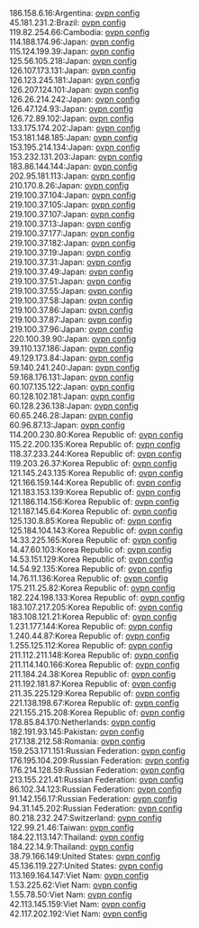 186.158.6.16:Argentina: [ovpn config](vpn/186_158_6_16.ovpn)  
45.181.231.2:Brazil: [ovpn config](vpn/45_181_231_2.ovpn)  
119.82.254.66:Cambodia: [ovpn config](vpn/119_82_254_66.ovpn)  
114.188.174.96:Japan: [ovpn config](vpn/114_188_174_96.ovpn)  
115.124.199.39:Japan: [ovpn config](vpn/115_124_199_39.ovpn)  
125.56.105.218:Japan: [ovpn config](vpn/125_56_105_218.ovpn)  
126.107.173.131:Japan: [ovpn config](vpn/126_107_173_131.ovpn)  
126.123.245.181:Japan: [ovpn config](vpn/126_123_245_181.ovpn)  
126.207.124.101:Japan: [ovpn config](vpn/126_207_124_101.ovpn)  
126.26.214.242:Japan: [ovpn config](vpn/126_26_214_242.ovpn)  
126.47.124.93:Japan: [ovpn config](vpn/126_47_124_93.ovpn)  
126.72.89.102:Japan: [ovpn config](vpn/126_72_89_102.ovpn)  
133.175.174.202:Japan: [ovpn config](vpn/133_175_174_202.ovpn)  
153.181.148.185:Japan: [ovpn config](vpn/153_181_148_185.ovpn)  
153.195.214.134:Japan: [ovpn config](vpn/153_195_214_134.ovpn)  
153.232.131.203:Japan: [ovpn config](vpn/153_232_131_203.ovpn)  
183.86.144.144:Japan: [ovpn config](vpn/183_86_144_144.ovpn)  
202.95.181.113:Japan: [ovpn config](vpn/202_95_181_113.ovpn)  
210.170.8.26:Japan: [ovpn config](vpn/210_170_8_26.ovpn)  
219.100.37.104:Japan: [ovpn config](vpn/219_100_37_104.ovpn)  
219.100.37.105:Japan: [ovpn config](vpn/219_100_37_105.ovpn)  
219.100.37.107:Japan: [ovpn config](vpn/219_100_37_107.ovpn)  
219.100.37.13:Japan: [ovpn config](vpn/219_100_37_13.ovpn)  
219.100.37.177:Japan: [ovpn config](vpn/219_100_37_177.ovpn)  
219.100.37.182:Japan: [ovpn config](vpn/219_100_37_182.ovpn)  
219.100.37.19:Japan: [ovpn config](vpn/219_100_37_19.ovpn)  
219.100.37.31:Japan: [ovpn config](vpn/219_100_37_31.ovpn)  
219.100.37.49:Japan: [ovpn config](vpn/219_100_37_49.ovpn)  
219.100.37.51:Japan: [ovpn config](vpn/219_100_37_51.ovpn)  
219.100.37.55:Japan: [ovpn config](vpn/219_100_37_55.ovpn)  
219.100.37.58:Japan: [ovpn config](vpn/219_100_37_58.ovpn)  
219.100.37.86:Japan: [ovpn config](vpn/219_100_37_86.ovpn)  
219.100.37.87:Japan: [ovpn config](vpn/219_100_37_87.ovpn)  
219.100.37.96:Japan: [ovpn config](vpn/219_100_37_96.ovpn)  
220.100.39.90:Japan: [ovpn config](vpn/220_100_39_90.ovpn)  
39.110.137.186:Japan: [ovpn config](vpn/39_110_137_186.ovpn)  
49.129.173.84:Japan: [ovpn config](vpn/49_129_173_84.ovpn)  
59.140.241.240:Japan: [ovpn config](vpn/59_140_241_240.ovpn)  
59.168.176.131:Japan: [ovpn config](vpn/59_168_176_131.ovpn)  
60.107.135.122:Japan: [ovpn config](vpn/60_107_135_122.ovpn)  
60.128.102.181:Japan: [ovpn config](vpn/60_128_102_181.ovpn)  
60.128.236.138:Japan: [ovpn config](vpn/60_128_236_138.ovpn)  
60.65.246.28:Japan: [ovpn config](vpn/60_65_246_28.ovpn)  
60.96.87.13:Japan: [ovpn config](vpn/60_96_87_13.ovpn)  
114.200.230.80:Korea Republic of: [ovpn config](vpn/114_200_230_80.ovpn)  
115.22.200.135:Korea Republic of: [ovpn config](vpn/115_22_200_135.ovpn)  
118.37.233.244:Korea Republic of: [ovpn config](vpn/118_37_233_244.ovpn)  
119.203.26.37:Korea Republic of: [ovpn config](vpn/119_203_26_37.ovpn)  
121.145.243.135:Korea Republic of: [ovpn config](vpn/121_145_243_135.ovpn)  
121.166.159.144:Korea Republic of: [ovpn config](vpn/121_166_159_144.ovpn)  
121.183.153.139:Korea Republic of: [ovpn config](vpn/121_183_153_139.ovpn)  
121.186.114.156:Korea Republic of: [ovpn config](vpn/121_186_114_156.ovpn)  
121.187.145.64:Korea Republic of: [ovpn config](vpn/121_187_145_64.ovpn)  
125.130.8.85:Korea Republic of: [ovpn config](vpn/125_130_8_85.ovpn)  
125.184.104.143:Korea Republic of: [ovpn config](vpn/125_184_104_143.ovpn)  
14.33.225.165:Korea Republic of: [ovpn config](vpn/14_33_225_165.ovpn)  
14.47.60.103:Korea Republic of: [ovpn config](vpn/14_47_60_103.ovpn)  
14.53.151.129:Korea Republic of: [ovpn config](vpn/14_53_151_129.ovpn)  
14.54.92.135:Korea Republic of: [ovpn config](vpn/14_54_92_135.ovpn)  
14.76.11.136:Korea Republic of: [ovpn config](vpn/14_76_11_136.ovpn)  
175.211.25.82:Korea Republic of: [ovpn config](vpn/175_211_25_82.ovpn)  
182.224.198.133:Korea Republic of: [ovpn config](vpn/182_224_198_133.ovpn)  
183.107.217.205:Korea Republic of: [ovpn config](vpn/183_107_217_205.ovpn)  
183.108.121.21:Korea Republic of: [ovpn config](vpn/183_108_121_21.ovpn)  
1.231.177.144:Korea Republic of: [ovpn config](vpn/1_231_177_144.ovpn)  
1.240.44.87:Korea Republic of: [ovpn config](vpn/1_240_44_87.ovpn)  
1.255.125.112:Korea Republic of: [ovpn config](vpn/1_255_125_112.ovpn)  
211.112.211.148:Korea Republic of: [ovpn config](vpn/211_112_211_148.ovpn)  
211.114.140.166:Korea Republic of: [ovpn config](vpn/211_114_140_166.ovpn)  
211.184.24.38:Korea Republic of: [ovpn config](vpn/211_184_24_38.ovpn)  
211.192.181.87:Korea Republic of: [ovpn config](vpn/211_192_181_87.ovpn)  
211.35.225.129:Korea Republic of: [ovpn config](vpn/211_35_225_129.ovpn)  
221.138.198.67:Korea Republic of: [ovpn config](vpn/221_138_198_67.ovpn)  
221.155.215.208:Korea Republic of: [ovpn config](vpn/221_155_215_208.ovpn)  
178.85.84.170:Netherlands: [ovpn config](vpn/178_85_84_170.ovpn)  
182.191.93.145:Pakistan: [ovpn config](vpn/182_191_93_145.ovpn)  
217.138.212.58:Romania: [ovpn config](vpn/217_138_212_58.ovpn)  
159.253.171.151:Russian Federation: [ovpn config](vpn/159_253_171_151.ovpn)  
176.195.104.209:Russian Federation: [ovpn config](vpn/176_195_104_209.ovpn)  
176.214.128.59:Russian Federation: [ovpn config](vpn/176_214_128_59.ovpn)  
213.155.221.41:Russian Federation: [ovpn config](vpn/213_155_221_41.ovpn)  
86.102.34.123:Russian Federation: [ovpn config](vpn/86_102_34_123.ovpn)  
91.142.156.17:Russian Federation: [ovpn config](vpn/91_142_156_17.ovpn)  
94.31.145.202:Russian Federation: [ovpn config](vpn/94_31_145_202.ovpn)  
80.218.232.247:Switzerland: [ovpn config](vpn/80_218_232_247.ovpn)  
122.99.21.46:Taiwan: [ovpn config](vpn/122_99_21_46.ovpn)  
184.22.113.147:Thailand: [ovpn config](vpn/184_22_113_147.ovpn)  
184.22.14.9:Thailand: [ovpn config](vpn/184_22_14_9.ovpn)  
38.79.166.149:United States: [ovpn config](vpn/38_79_166_149.ovpn)  
45.136.119.227:United States: [ovpn config](vpn/45_136_119_227.ovpn)  
113.169.164.147:Viet Nam: [ovpn config](vpn/113_169_164_147.ovpn)  
1.53.225.62:Viet Nam: [ovpn config](vpn/1_53_225_62.ovpn)  
1.55.78.50:Viet Nam: [ovpn config](vpn/1_55_78_50.ovpn)  
42.113.145.159:Viet Nam: [ovpn config](vpn/42_113_145_159.ovpn)  
42.117.202.192:Viet Nam: [ovpn config](vpn/42_117_202_192.ovpn)  
